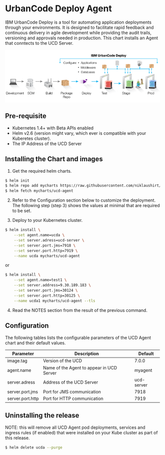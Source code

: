 # UrbanCode Deploy Agent

IBM UrbanCode Deploy is a tool for automating application deployments through your environments. It is designed to facilitate rapid feedback and continuous delivery in agile development while providing the audit trails, versioning and approvals needed in production.
This chart installs an Agent that conntects to the UCD Server.

![UCD_MAP](https://github.com/niklaushirt/charts/blob/master/helm/charts/icons/ucd_bp.png)

## Pre-requisite

- Kubernetes 1.4+ with Beta APIs enabled
- Helm v2.6  (version might vary, which ever is compatible with your Kuberetes cluster).
- The IP Address of the UCD Server

## Installing the Chart and images

1. Get the required helm charts.

  ```sh
  $ helm init
  $ helm repo add mycharts https://raw.githubusercontent.com/niklaushirt/charts/master/helm/charts/repo/stable/
  $ helm fetch mycharts/ucd-agent
  ```

2. Refer to the Configuration section below to customize the deployment. The following step (step 3) shows the values at minimal that are required to be set.

3. Deploy to your Kubernetes cluster.

  ```sh
  $ helm install \
      --set agent.name=ucda \
      --set server.adress=ucd-server \
      --set server.port.jms=7918 \
      --set server.port.http=7919 \
      --name ucda mycharts/ucd-agent
  ```
 or

  ```sh
  $ helm install \
      --set agent.name=test1 \
      --set server.address=9.30.189.183 \
      --set server.port.jms=30124 \
      --set server.port.http=30125 \
      --name ucda1 mycharts/ucd-agent --tls
  ```



4. Read the NOTES section from the result of the previous command.

## Configuration

The following tables lists the configurable parameters of the UCD Agent chart and their default values.

Parameter                     | Description                                                                                        |  Default
----------------------------- | ---------------------------------------------------------------------------------------------------| ---------------------
image.tag | Version of the UCD | 7.0.0                                                                                                            
agent.name                    | Name of the Agent to appear in UCD Server | myagent
server.adress                    | Address of the UCD Server | ucd-server
server.port.jms                    | Port for JMS communication | 7918
server.port.http                    | Port for HTTP communication | 7919


## Uninstalling the release

NOTE: this will remove all UCD Agent pod deployments, services and ingress rules (if enabled) that were installed on your Kube cluster as part of this release.

```sh
$ helm delete ucda --purge
```
